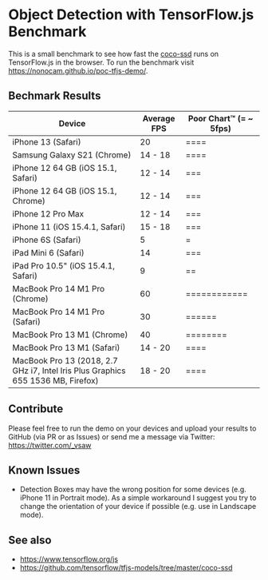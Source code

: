 # Object Detection with TensorFlow.js Benchmark

This is a small benchmark to see how fast the [coco-ssd](https://github.com/tensorflow/tfjs-models/tree/master/coco-ssd) runs on TensorFlow.js in the browser.
To run the benchmark visit https://nonocam.github.io/poc-tfjs-demo/.

## Bechmark Results

| Device | Average FPS | Poor Chart™️ (= ~ 5fps) |
|----|----|----|
| iPhone 13 (Safari) | 20 | ==== |
| Samsung Galaxy S21 (Chrome) | 14 - 18 | ==== |
| iPhone 12 64 GB (iOS 15.1, Safari) | 12 - 14 | === |
| iPhone 12 64 GB (iOS 15.1, Chrome) | 12 - 14 | === |
| iPhone 12 Pro Max | 12 - 14 | === |
| iPhone 11 (iOS 15.4.1, Safari) | 15 - 18 | === |
| iPhone 6S (Safari) | 5 | = |
| iPad Mini 6 (Safari) | 14 | === |
| iPad Pro 10.5" (iOS 15.4.1, Safari) | 9 | == |
| MacBook Pro 14 M1 Pro (Chrome) | 60 | ============ |
| MacBook Pro 14 M1 Pro (Safari) | 30 | ====== |
| MacBook Pro 13 M1 (Chrome) | 40 | ======== |
| MacBook Pro 13 M1 (Safari) | 14 - 20 | ==== |
| MacBook Pro 13 (2018, 2.7 GHz i7, Intel Iris Plus Graphics 655 1536 MB, Firefox) | 18 - 20 | ==== |

## Contribute

Please feel free to run the demo on your devices and upload your results to GitHub (via PR or as Issues) or send me a message via Twitter: https://twitter.com/_vsaw

## Known Issues

- Detection Boxes may have the wrong position for some devices (e.g. iPhone 11 in Portrait mode). As a simple workaround I suggest you try to change the orientation of your device if possible (e.g. use in Landscape mode).

## See also

- https://www.tensorflow.org/js
- https://github.com/tensorflow/tfjs-models/tree/master/coco-ssd
